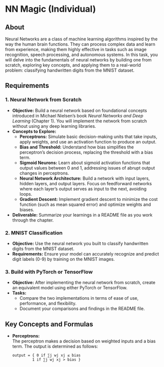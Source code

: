 # NN Magic (Individual)

## About

Neural Networks are a class of machine learning algorithms inspired by the way the human brain functions. They can process complex data and learn from experience, making them highly effective in tasks such as image recognition, speech processing, and autonomous systems. In this task, you will delve into the fundamentals of neural networks by building one from scratch, exploring key concepts, and applying them to a real-world problem: classifying handwritten digits from the MNIST dataset.

## Requirements

### 1. Neural Network from Scratch

- **Objective:** Build a neural network based on foundational concepts introduced in Michael Nielsen’s book *Neural Networks and Deep Learning* (Chapter 1). You will implement the network from scratch without using any deep learning libraries.
- **Concepts to Explore:**
  - **Perceptrons:** Simulate basic decision-making units that take inputs, apply weights, and use an activation function to produce an output.
  - **Bias and Threshold:** Understand how bias simplifies the perceptron’s decision process, replacing the threshold with a bias term.
  - **Sigmoid Neurons:** Learn about sigmoid activation functions that output values between 0 and 1, addressing issues of abrupt output changes in perceptrons.
  - **Neural Network Architecture:** Build a network with input layers, hidden layers, and output layers. Focus on feedforward networks where each layer’s output serves as input to the next, avoiding loops.
  - **Gradient Descent:** Implement gradient descent to minimize the cost function (such as mean squared error) and optimize weights and biases.
- **Deliverable:** Summarize your learnings in a README file as you work through the chapter.

### 2. MNIST Classification

- **Objective:** Use the neural network you built to classify handwritten digits from the MNIST dataset.
- **Requirements:** Ensure your model can accurately recognize and predict digit labels (0-9) by training on the MNIST images.

### 3. Build with PyTorch or TensorFlow

- **Objective:** After implementing the neural network from scratch, create an equivalent model using either PyTorch or TensorFlow.
- **Tasks:**
  - Compare the two implementations in terms of ease of use, performance, and flexibility.
  - Document your comparisons and findings in the README file.

## Key Concepts and Formulas

- **Perceptrons:**  
  The perceptron makes a decision based on weighted inputs and a bias term. The output is determined as follows:
  ```plaintext
  output = { 0 if ∑j wj xj ≤ bias
           1 if ∑j wj xj > bias }
